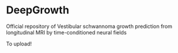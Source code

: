# DeepGrowth
Official repository of Vestibular schwannoma growth prediction from longitudinal MRI by time-conditioned neural fields

To upload!
